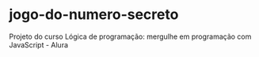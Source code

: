 # jogo-do-numero-secreto
Projeto do curso Lógica de programação: mergulhe em programação com JavaScript - Alura
